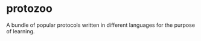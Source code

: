 protozoo
========

A bundle of popular protocols written in different languages for the purpose of learning.
